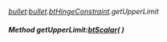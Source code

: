 _[bullet](../../modules/bullet/bullet-module.md):[bullet](../../modules/bullet/bullet-module.md).[btHingeConstraint](../../modules/bullet/bullet-bthingeconstraint.md).getUpperLimit_
##### Method getUpperLimit:[btScalar](../../modules/bullet/bullet-btscalar.md)(  )
